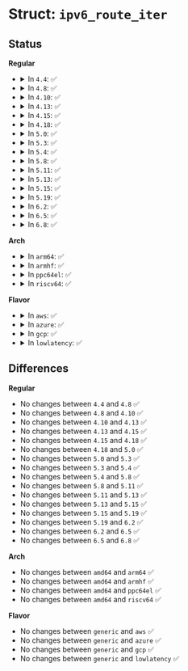 # Struct: <code>ipv6_route_iter</code>

## Status
<b>Regular</b>
<ul>
<li>
<details>
<summary>In <code>4.4</code>: ✅</summary>

```c
struct ipv6_route_iter {
    struct seq_net_private p;
    struct fib6_walker w;
    loff_t skip;
    struct fib6_table *tbl;
    int sernum;
};
```
</details>
</li>
<li>
<details>
<summary>In <code>4.8</code>: ✅</summary>

```c
struct ipv6_route_iter {
    struct seq_net_private p;
    struct fib6_walker w;
    loff_t skip;
    struct fib6_table *tbl;
    int sernum;
};
```
</details>
</li>
<li>
<details>
<summary>In <code>4.10</code>: ✅</summary>

```c
struct ipv6_route_iter {
    struct seq_net_private p;
    struct fib6_walker w;
    loff_t skip;
    struct fib6_table *tbl;
    int sernum;
};
```
</details>
</li>
<li>
<details>
<summary>In <code>4.13</code>: ✅</summary>

```c
struct ipv6_route_iter {
    struct seq_net_private p;
    struct fib6_walker w;
    loff_t skip;
    struct fib6_table *tbl;
    int sernum;
};
```
</details>
</li>
<li>
<details>
<summary>In <code>4.15</code>: ✅</summary>

```c
struct ipv6_route_iter {
    struct seq_net_private p;
    struct fib6_walker w;
    loff_t skip;
    struct fib6_table *tbl;
    int sernum;
};
```
</details>
</li>
<li>
<details>
<summary>In <code>4.18</code>: ✅</summary>

```c
struct ipv6_route_iter {
    struct seq_net_private p;
    struct fib6_walker w;
    loff_t skip;
    struct fib6_table *tbl;
    int sernum;
};
```
</details>
</li>
<li>
<details>
<summary>In <code>5.0</code>: ✅</summary>

```c
struct ipv6_route_iter {
    struct seq_net_private p;
    struct fib6_walker w;
    loff_t skip;
    struct fib6_table *tbl;
    int sernum;
};
```
</details>
</li>
<li>
<details>
<summary>In <code>5.3</code>: ✅</summary>

```c
struct ipv6_route_iter {
    struct seq_net_private p;
    struct fib6_walker w;
    loff_t skip;
    struct fib6_table *tbl;
    int sernum;
};
```
</details>
</li>
<li>
<details>
<summary>In <code>5.4</code>: ✅</summary>

```c
struct ipv6_route_iter {
    struct seq_net_private p;
    struct fib6_walker w;
    loff_t skip;
    struct fib6_table *tbl;
    int sernum;
};
```
</details>
</li>
<li>
<details>
<summary>In <code>5.8</code>: ✅</summary>

```c
struct ipv6_route_iter {
    struct seq_net_private p;
    struct fib6_walker w;
    loff_t skip;
    struct fib6_table *tbl;
    int sernum;
};
```
</details>
</li>
<li>
<details>
<summary>In <code>5.11</code>: ✅</summary>

```c
struct ipv6_route_iter {
    struct seq_net_private p;
    struct fib6_walker w;
    loff_t skip;
    struct fib6_table *tbl;
    int sernum;
};
```
</details>
</li>
<li>
<details>
<summary>In <code>5.13</code>: ✅</summary>

```c
struct ipv6_route_iter {
    struct seq_net_private p;
    struct fib6_walker w;
    loff_t skip;
    struct fib6_table *tbl;
    int sernum;
};
```
</details>
</li>
<li>
<details>
<summary>In <code>5.15</code>: ✅</summary>

```c
struct ipv6_route_iter {
    struct seq_net_private p;
    struct fib6_walker w;
    loff_t skip;
    struct fib6_table *tbl;
    int sernum;
};
```
</details>
</li>
<li>
<details>
<summary>In <code>5.19</code>: ✅</summary>

```c
struct ipv6_route_iter {
    struct seq_net_private p;
    struct fib6_walker w;
    loff_t skip;
    struct fib6_table *tbl;
    int sernum;
};
```
</details>
</li>
<li>
<details>
<summary>In <code>6.2</code>: ✅</summary>

```c
struct ipv6_route_iter {
    struct seq_net_private p;
    struct fib6_walker w;
    loff_t skip;
    struct fib6_table *tbl;
    int sernum;
};
```
</details>
</li>
<li>
<details>
<summary>In <code>6.5</code>: ✅</summary>

```c
struct ipv6_route_iter {
    struct seq_net_private p;
    struct fib6_walker w;
    loff_t skip;
    struct fib6_table *tbl;
    int sernum;
};
```
</details>
</li>
<li>
<details>
<summary>In <code>6.8</code>: ✅</summary>

```c
struct ipv6_route_iter {
    struct seq_net_private p;
    struct fib6_walker w;
    loff_t skip;
    struct fib6_table *tbl;
    int sernum;
};
```
</details>
</li>
</ul>
<b>Arch</b>
<ul>
<li>
<details>
<summary>In <code>arm64</code>: ✅</summary>

```c
struct ipv6_route_iter {
    struct seq_net_private p;
    struct fib6_walker w;
    loff_t skip;
    struct fib6_table *tbl;
    int sernum;
};
```
</details>
</li>
<li>
<details>
<summary>In <code>armhf</code>: ✅</summary>

```c
struct ipv6_route_iter {
    struct seq_net_private p;
    struct fib6_walker w;
    loff_t skip;
    struct fib6_table *tbl;
    int sernum;
};
```
</details>
</li>
<li>
<details>
<summary>In <code>ppc64el</code>: ✅</summary>

```c
struct ipv6_route_iter {
    struct seq_net_private p;
    struct fib6_walker w;
    loff_t skip;
    struct fib6_table *tbl;
    int sernum;
};
```
</details>
</li>
<li>
<details>
<summary>In <code>riscv64</code>: ✅</summary>

```c
struct ipv6_route_iter {
    struct seq_net_private p;
    struct fib6_walker w;
    loff_t skip;
    struct fib6_table *tbl;
    int sernum;
};
```
</details>
</li>
</ul>
<b>Flavor</b>
<ul>
<li>
<details>
<summary>In <code>aws</code>: ✅</summary>

```c
struct ipv6_route_iter {
    struct seq_net_private p;
    struct fib6_walker w;
    loff_t skip;
    struct fib6_table *tbl;
    int sernum;
};
```
</details>
</li>
<li>
<details>
<summary>In <code>azure</code>: ✅</summary>

```c
struct ipv6_route_iter {
    struct seq_net_private p;
    struct fib6_walker w;
    loff_t skip;
    struct fib6_table *tbl;
    int sernum;
};
```
</details>
</li>
<li>
<details>
<summary>In <code>gcp</code>: ✅</summary>

```c
struct ipv6_route_iter {
    struct seq_net_private p;
    struct fib6_walker w;
    loff_t skip;
    struct fib6_table *tbl;
    int sernum;
};
```
</details>
</li>
<li>
<details>
<summary>In <code>lowlatency</code>: ✅</summary>

```c
struct ipv6_route_iter {
    struct seq_net_private p;
    struct fib6_walker w;
    loff_t skip;
    struct fib6_table *tbl;
    int sernum;
};
```
</details>
</li>
</ul>

## Differences
<b>Regular</b>
<ul>
<li>
No changes between <code>4.4</code> and <code>4.8</code> ✅
</li>
<li>
No changes between <code>4.8</code> and <code>4.10</code> ✅
</li>
<li>
No changes between <code>4.10</code> and <code>4.13</code> ✅
</li>
<li>
No changes between <code>4.13</code> and <code>4.15</code> ✅
</li>
<li>
No changes between <code>4.15</code> and <code>4.18</code> ✅
</li>
<li>
No changes between <code>4.18</code> and <code>5.0</code> ✅
</li>
<li>
No changes between <code>5.0</code> and <code>5.3</code> ✅
</li>
<li>
No changes between <code>5.3</code> and <code>5.4</code> ✅
</li>
<li>
No changes between <code>5.4</code> and <code>5.8</code> ✅
</li>
<li>
No changes between <code>5.8</code> and <code>5.11</code> ✅
</li>
<li>
No changes between <code>5.11</code> and <code>5.13</code> ✅
</li>
<li>
No changes between <code>5.13</code> and <code>5.15</code> ✅
</li>
<li>
No changes between <code>5.15</code> and <code>5.19</code> ✅
</li>
<li>
No changes between <code>5.19</code> and <code>6.2</code> ✅
</li>
<li>
No changes between <code>6.2</code> and <code>6.5</code> ✅
</li>
<li>
No changes between <code>6.5</code> and <code>6.8</code> ✅
</li>
</ul>
<b>Arch</b>
<ul>
<li>
No changes between <code>amd64</code> and <code>arm64</code> ✅
</li>
<li>
No changes between <code>amd64</code> and <code>armhf</code> ✅
</li>
<li>
No changes between <code>amd64</code> and <code>ppc64el</code> ✅
</li>
<li>
No changes between <code>amd64</code> and <code>riscv64</code> ✅
</li>
</ul>
<b>Flavor</b>
<ul>
<li>
No changes between <code>generic</code> and <code>aws</code> ✅
</li>
<li>
No changes between <code>generic</code> and <code>azure</code> ✅
</li>
<li>
No changes between <code>generic</code> and <code>gcp</code> ✅
</li>
<li>
No changes between <code>generic</code> and <code>lowlatency</code> ✅
</li>
</ul>
